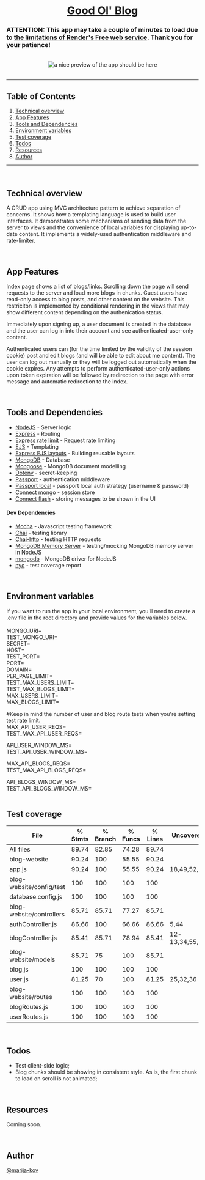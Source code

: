<h1 align="center"><a href ="https://keech-writes-things.onrender.com">Good Ol' Blog</a></h1>
<h3>
 ATTENTION: This app may take a couple of minutes to load due to <a href = "https://render.com/docs/free#spinning-down-on-idle">the limitations of Render's Free web service</a>. 
 Thank you for your patience!
</h3>
<br>
<div align="center"><img src="" alt="a nice preview of the app should be here" /></div> 
<br>

---

## Table of Contents

1. [Technical overview](#overview)
2. [App Features](#features)
3. [Tools and Dependencies](#tools)
4. [Environment variables](#environment-variables)
5. [Test coverage](#test)
6. [Todos](#todos)
7. [Resources](#resources)
8. [Author](#author)


---
<br>

## Technical overview <a name = "overview"></a>

A CRUD app using MVC architecture pattern to achieve separation of concerns.
It shows how a templating language is used to build user interfaces.
It demonstrates some mechanisms of sending data from the server to views and the convenience of local variables for displaying up-to-date content. 
It implements a widely-used authentication middleware and rate-limiter.

<br>

## App Features <a name = "features"></a>

Index page shows a list of blogs/links. Scrolling down the page will send requests to the server and load more blogs in chunks.
Guest users have read-only access to blog posts, and other content on the website. This restriciton is implemented by conditional rendering in the views that may show different content depending on the authenication status.

Immediately upon signing up, a user document is created in the database and the user can log in into their account and see authenticated-user-only content.

Authenticated users can (for the time limited by the validity of the session cookie) post and edit blogs (and will be able to edit about me content). The user can log out manually or they will be logged out automatically when the cookie expires. 
Any attempts to perform authenticated-user-only actions upon token expiration will be followed by redirection to the page with error message and automatic redirection to the index.

<br>

## Tools and Dependencies <a name = "tools"></a>

- [NodeJS](https://nodejs.org/en/) - Server logic
- [Express](https://expressjs.com/) - Routing
- [Express rate limit](https://github.com/express-rate-limit/express-rate-limit) - Request rate limiting
- [EJS](https://ejs.co/) - Templating
- [Express EJS layouts](https://www.npmjs.com/package/express-ejs-layouts) - Building reusable layouts
- [MongoDB](https://account.mongodb.com/account/login) - Database
- [Mongoose](https://mongoosejs.com/) - MongoDB document modelling
- [Dotenv](https://www.npmjs.com/package/dotenv) - secret-keeping
- [Passport](https://www.passportjs.org/) - authentication middleware
- [Passport local](https://www.passportjs.org/packages/passport-local/) - passport local auth strategy (username & password)
- [Connect mongo](https://github.com/jdesboeufs/connect-mongo) - session store
- [Connect flash](https://github.com/jaredhanson/connect-flash) - storing messages to be shown in the UI

#### Dev Dependencies

- [Mocha](https://jestjs.io/) - Javascript testing framework
- [Chai](https://www.chaijs.com/) - testing library
- [Chai-http](https://www.chaijs.com/plugins/chai-http/) - testing HTTP requests
- [MongoDB Memory Server](https://github.com/nodkz/mongodb-memory-server) - testing/mocking MongoDB memory server in NodeJS
- [mongodb](https://www.npmjs.com/package/mongodb/v/3.7.3) - MongoDB driver for NodeJS
- [nyc](https://www.npmjs.com/package/nyc) - test coverage report

<br>

## Environment variables <a name = "environment-variables"></a>
If you want to run the app in your local environment, you'll need to create a .env file in the root directory and provide values for the variables below.<br><br>
MONGO_URI= <br>
TEST_MONGO_URI= <br>
SECRET=<br>
HOST=<br>
TEST_PORT=<br>
PORT=<br>
DOMAIN=<br>
PER_PAGE_LIMIT=<br>
TEST_MAX_USERS_LIMIT=<br>
TEST_MAX_BLOGS_LIMIT=<br>
MAX_USERS_LIMIT=<br>
MAX_BLOGS_LIMIT=<br>

#Keep in mind the number of user and blog route tests when you're setting test rate limit.<br>
MAX_API_USER_REQS=<br>
TEST_MAX_API_USER_REQS=<br>

API_USER_WINDOW_MS=<br>
TEST_API_USER_WINDOW_MS=<br>

MAX_API_BLOGS_REQS=<br>
TEST_MAX_API_BLOGS_REQS=<br>

API_BLOGS_WINDOW_MS=<br>
TEST_API_BLOGS_WINDOW_MS=<br>
<br>

## Test coverage <a name = "test"></a>


File                      | % Stmts | % Branch | % Funcs | % Lines | Uncovered Line #s     
--------------------------|---------|----------|---------|---------|-----------------------
All files                 |   89.74 |    82.85 |   74.28 |   89.74 |                       
 blog-website             |   90.24 |      100 |   55.55 |   90.24 |                       
  app.js                  |   90.24 |      100 |   55.55 |   90.24 | 18,49,52,59           
 blog-website/config/test |     100 |      100 |     100 |     100 |                       
  database.config.js      |     100 |      100 |     100 |     100 |                       
 blog-website/controllers |   85.71 |    85.71 |   77.27 |   85.71 |                       
  authController.js       |   86.66 |      100 |   66.66 |   86.66 | 5,44                  
  blogController.js       |   85.41 |    85.71 |   78.94 |   85.41 | 12-13,34,55,71,87,102 
 blog-website/models      |   85.71 |       75 |     100 |   85.71 |                       
  blog.js                 |     100 |      100 |     100 |     100 |                       
  user.js                 |   81.25 |       70 |     100 |   81.25 | 25,32,36              
 blog-website/routes      |     100 |      100 |     100 |     100 |                       
  blogRoutes.js           |     100 |      100 |     100 |     100 |                       
  userRoutes.js           |     100 |      100 |     100 |     100 |                       


<br>

## Todos <a name = "todos"></a>

- Test client-side logic;
- Blog chunks should be showing in consistent style. As is, the first chunk to load on scroll is not animated;

<br>

## Resources <a name = "resources"></a>

Coming soon.

<br>

## Author <a name = "author"></a>

[@marija-kov](https://github.com/Marija-Kov) 
